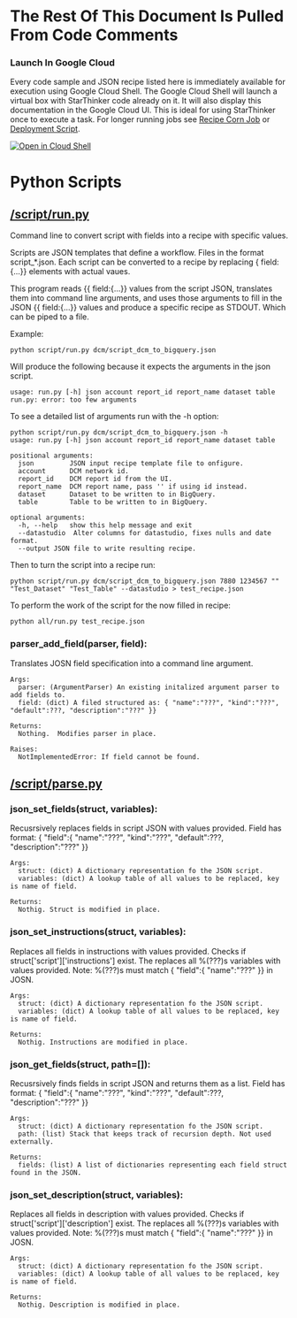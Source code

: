 # The Rest Of This Document Is Pulled From Code Comments

### Launch In Google Cloud

Every code sample and JSON recipe listed here is immediately available for execution using Google Cloud Shell.  The Google Cloud Shell will launch a virtual box with StarThinker code already on it.  It will also display this documentation in the Google Cloud UI.  This is ideal for using StarThinker once to execute a task.  For longer running jobs see [Recipe Corn Job](/cron/README.md) or [Deployment Script](/deploy/README.md).

[![Open in Cloud Shell](http://gstatic.com/cloudssh/images/open-btn.svg)](https://console.cloud.google.com/cloudshell/editor?cloudshell_git_repo=https%3A%2F%2Fgithub.com%2Fgoogle%2Fstarthinker&cloudshell_print=%2FLAUNCH_RECIPE.txt&cloudshell_tutorial=%2Fscript%2FREADME.md)


# Python Scripts


## [/script/run.py](/script/run.py)

Command line to convert script with fields into a recipe with specific values.

Scripts are JSON templates that define a workflow.  Files in the format script_*.json.
Each script can be converted to a recipe by replacing { field:{...}} elements with
actual vaues.

This program reads {{ field:{...}} values from the script JSON, translates them into 
command line arguments, and uses those arguments to fill in the JSON {{ field:{...}} values
and produce a specific recipe as STDOUT.  Which can be piped to a file.

Example:

  `python script/run.py dcm/script_dcm_to_bigquery.json`

  Will produce the following because it expects the arguments in the json script.

  ```
  usage: run.py [-h] json account report_id report_name dataset table
  run.py: error: too few arguments
  ```

  To see a detailed list of arguments run with the -h option:

  ```
  python script/run.py dcm/script_dcm_to_bigquery.json -h
  usage: run.py [-h] json account report_id report_name dataset table
  
  positional arguments:
    json         JSON input recipe template file to onfigure.
    account      DCM network id.
    report_id    DCM report id from the UI.
    report_name  DCM report name, pass '' if using id instead.
    dataset      Dataset to be written to in BigQuery.
    table        Table to be written to in BigQuery.
  
  optional arguments:
    -h, --help   show this help message and exit
    --datastudio  Alter columns for datastudio, fixes nulls and date format.
    --output JSON file to write resulting recipe.
  ```

  Then to turn the script into a recipe run:

  `python script/run.py dcm/script_dcm_to_bigquery.json 7880 1234567 "" "Test_Dataset" "Test_Table" --datastudio > test_recipe.json`

  To perform the work of the script for the now filled in recipe:
 
  `python all/run.py test_recipe.json`




### parser_add_field(parser, field):


  Translates JOSN field specification into a command line argument.

    Args:
      parser: (ArgumentParser) An existing initalized argument parser to add fields to.
      field: (dict) A filed structured as: { "name":"???", "kind":"???", "default":???, "description":"???" }}

    Returns:
      Nothing.  Modifies parser in place.

    Raises:
      NotImplementedError: If field cannot be found.

  

## [/script/parse.py](/script/parse.py)



### json_set_fields(struct, variables):


  Recusrsively replaces fields in script JSON with values provided.
     Field has format: { "field":{ "name":"???", "kind":"???", "default":???, "description":"???" }}

    Args:
      struct: (dict) A dictionary representation fo the JSON script.
      variables: (dict) A lookup table of all values to be replaced, key is name of field.

    Returns:
      Nothig. Struct is modified in place.

  


### json_set_instructions(struct, variables):


  Replaces all fields in instructions with values provided.
     Checks if struct['script']['instructions'] exist.  The replaces all %(???)s variables
     with values provided.  Note: %(???)s must match { "field":{ "name":"???" }} in JOSN.

    Args:
      struct: (dict) A dictionary representation fo the JSON script.
      variables: (dict) A lookup table of all values to be replaced, key is name of field.

    Returns:
      Nothig. Instructions are modified in place.

  


### json_get_fields(struct, path=[]):


  Recusrsively finds fields in script JSON and returns them as a list.
     Field has format: { "field":{ "name":"???", "kind":"???", "default":???, "description":"???" }}

    Args:
      struct: (dict) A dictionary representation fo the JSON script.
      path: (list) Stack that keeps track of recursion depth. Not used externally.

    Returns:
      fields: (list) A list of dictionaries representing each field struct found in the JSON.

  


### json_set_description(struct, variables):


  Replaces all fields in description with values provided.
     Checks if struct['script']['description'] exist.  The replaces all %(???)s variables
     with values provided.  Note: %(???)s must match { "field":{ "name":"???" }} in JOSN.

    Args:
      struct: (dict) A dictionary representation fo the JSON script.
      variables: (dict) A lookup table of all values to be replaced, key is name of field.

    Returns:
      Nothig. Description is modified in place.

  
